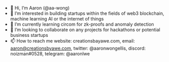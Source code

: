 - 👋 Hi, I’m Aaron (@aa-wong) 
- 👀 I’m interested in building startups within the fields of web3 blockchain, machine learning AI or the internet of things
- 🌱 I’m currently learning circom for zk-proofs and anomaly detection
- 💞️ I’m looking to collaborate on any projects for hackathons or potential business startups
- 📫 How to reach me website: creationsbayawe.com, email: aaron@creationsbyawe.com, twitter: @aaronwongellis, discord: noizman#0528, telegram: @aaronlwe

<!---
aa-wong/aa-wong is a ✨ special ✨ repository because its `README.md` (this file) appears on your GitHub profile.
You can click the Preview link to take a look at your changes.
--->
